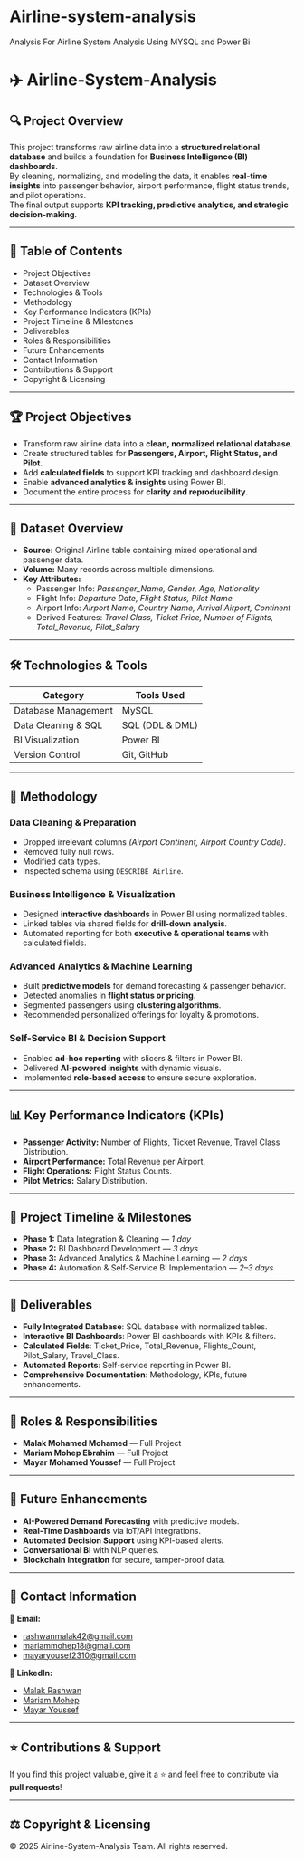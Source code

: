# Airline-system-analysis
Analysis For Airline System Analysis Using MYSQL and Power Bi
# ✈️ Airline-System-Analysis  

## 🔍 Project Overview  
This project transforms raw airline data into a **structured relational database** and builds a foundation for **Business Intelligence (BI) dashboards**.  
By cleaning, normalizing, and modeling the data, it enables **real-time insights** into passenger behavior, airport performance, flight status trends, and pilot operations.  
The final output supports **KPI tracking, predictive analytics, and strategic decision-making**.  

---

## 📖 Table of Contents  
- Project Objectives  
- Dataset Overview  
- Technologies & Tools  
- Methodology  
- Key Performance Indicators (KPIs)  
- Project Timeline & Milestones  
- Deliverables  
- Roles & Responsibilities   
- Future Enhancements  
- Contact Information  
- Contributions & Support  
- Copyright & Licensing  

---

## 🏆 Project Objectives  
- Transform raw airline data into a **clean, normalized relational database**.  
- Create structured tables for **Passengers, Airport, Flight Status, and Pilot**.  
- Add **calculated fields** to support KPI tracking and dashboard design.  
- Enable **advanced analytics & insights** using Power BI.  
- Document the entire process for **clarity and reproducibility**.  

---

## 📁 Dataset Overview  
- **Source:** Original Airline table containing mixed operational and passenger data.  
- **Volume:** Many records across multiple dimensions.  
- **Key Attributes:**  
  - Passenger Info: *Passenger_Name, Gender, Age, Nationality*  
  - Flight Info: *Departure Date, Flight Status, Pilot Name*  
  - Airport Info: *Airport Name, Country Name, Arrival Airport, Continent*  
  - Derived Features: *Travel Class, Ticket Price, Number of Flights, Total_Revenue, Pilot_Salary*  

---

## 🛠 Technologies & Tools  

| **Category**             | **Tools Used**         |  
|---------------------------|------------------------|  
| Database Management       | MySQL                 |  
| Data Cleaning & SQL       | SQL (DDL & DML)       |  
| BI Visualization          | Power BI              |  
| Version Control           | Git, GitHub           |  

---

## 🔬 Methodology  

### **Data Cleaning & Preparation**  
- Dropped irrelevant columns *(Airport Continent, Airport Country Code)*.  
- Removed fully null rows.  
- Modified data types.  
- Inspected schema using `DESCRIBE Airline`.  

### **Business Intelligence & Visualization**  
- Designed **interactive dashboards** in Power BI using normalized tables.  
- Linked tables via shared fields for **drill-down analysis**.  
- Automated reporting for both **executive & operational teams** with calculated fields.  

### **Advanced Analytics & Machine Learning**  
- Built **predictive models** for demand forecasting & passenger behavior.  
- Detected anomalies in **flight status or pricing**.  
- Segmented passengers using **clustering algorithms**.  
- Recommended personalized offerings for loyalty & promotions.  

### **Self-Service BI & Decision Support**  
- Enabled **ad-hoc reporting** with slicers & filters in Power BI.  
- Delivered **AI-powered insights** with dynamic visuals.  
- Implemented **role-based access** to ensure secure exploration.  

---

## 📊 Key Performance Indicators (KPIs)  
- **Passenger Activity:** Number of Flights, Ticket Revenue, Travel Class Distribution.  
- **Airport Performance:** Total Revenue per Airport.  
- **Flight Operations:** Flight Status Counts.  
- **Pilot Metrics:** Salary Distribution.  

---

## 📅 Project Timeline & Milestones  
- **Phase 1:** Data Integration & Cleaning — *1 day*  
- **Phase 2:** BI Dashboard Development — *3 days*  
- **Phase 3:** Advanced Analytics & Machine Learning — *2 days*  
- **Phase 4:** Automation & Self-Service BI Implementation — *2–3 days*  

---

## 🚀 Deliverables  
- **Fully Integrated Database**: SQL database with normalized tables.  
- **Interactive BI Dashboards**: Power BI dashboards with KPIs & filters.  
- **Calculated Fields**: Ticket_Price, Total_Revenue, Flights_Count, Pilot_Salary, Travel_Class.  
- **Automated Reports**: Self-service reporting in Power BI.  
- **Comprehensive Documentation**: Methodology, KPIs, future enhancements.  

---

## 👥 Roles & Responsibilities  
- **Malak Mohamed Mohamed** — Full Project  
- **Mariam Mohep Ebrahim** — Full Project  
- **Mayar Mohamed Youssef** — Full Project  

---

## 🔮 Future Enhancements  
- **AI-Powered Demand Forecasting** with predictive models.  
- **Real-Time Dashboards** via IoT/API integrations.  
- **Automated Decision Support** using KPI-based alerts.  
- **Conversational BI** with NLP queries.  
- **Blockchain Integration** for secure, tamper-proof data.  

---

## 📩 Contact Information  
📧 **Email:**  
- [rashwanmalak42@gmail.com](mailto:rashwanmalak42@gmail.com)  
- [mariammohep18@gmail.com](mailto:mariammohep18@gmail.com)  
- [mayaryousef2310@gmail.com](mailto:mayaryousef2310@gmail.com)  

🔗 **LinkedIn:**  
- [Malak Rashwan](http://linkedin.com/in/malak-rashwan)  
- [Mariam Mohep](http://linkedin.com/in/mariam-mohep)  
- [Mayar Youssef](https://www.linkedin.com/in/mayar-youssef)  

---

## ⭐️ Contributions & Support  
If you find this project valuable, give it a ⭐️ and feel free to contribute via **pull requests**!  

---

## ⚖️ Copyright & Licensing  
© 2025 Airline-System-Analysis Team. All rights reserved.  
